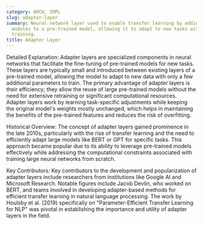```yaml
---
category: ARCH, IMPL
slug: adapter-layer
summary: Neural network layer used to enable transfer learning by adding small, trainable
  modules to a pre-trained model, allowing it to adapt to new tasks with minimal additional
  training.
title: Adapter Layer
---
```


Detailed Explanation:
Adapter layers are specialized components in neural networks that facilitate the fine-tuning of pre-trained models for new tasks. These layers are typically small and introduced between existing layers of a pre-trained model, allowing the model to adapt to new data with only a few additional parameters to train. The primary advantage of adapter layers is their efficiency; they allow the reuse of large pre-trained models without the need for extensive retraining or significant computational resources. Adapter layers work by learning task-specific adjustments while keeping the original model's weights mostly unchanged, which helps in maintaining the benefits of the pre-trained features and reduces the risk of overfitting.

Historical Overview:
The concept of adapter layers gained prominence in the late 2010s, particularly with the rise of transfer learning and the need to efficiently adapt large models like BERT or GPT for specific tasks. This approach became popular due to its ability to leverage pre-trained models effectively while addressing the computational constraints associated with training large neural networks from scratch.

Key Contributors:
Key contributors to the development and popularization of adapter layers include researchers from institutions like Google AI and Microsoft Research. Notable figures include Jacob Devlin, who worked on BERT, and teams involved in developing adapter-based methods for efficient transfer learning in natural language processing. The work by Houlsby et al. (2019) specifically on "Parameter-Efficient Transfer Learning for NLP" was pivotal in establishing the importance and utility of adapter layers in the field.
